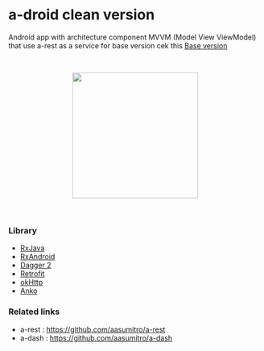 # a-droid clean version
Android app with architecture component MVVM (Model View ViewModel) that use a-rest as a service
for base version cek this <a href="https://github.com/aasumitro/a-droid">Base version</a> 

</br>
<p align="center">
   <img src="https://github.com/aasumitro/a-droid-cc/blob/master/art/adroidcc.gif" width="250">
</p>
</br>

### Library

  - <a href="https://github.com/ReactiveX/Rxjava">RxJava</a>
  - <a href="https://github.com/ReactiveX/RxAndroid">RxAndroid </a>
  - <a href="https://github.com/google/dagger">Dagger 2</a>
  - <a href="https://github.com/square/retrofit">Retrofit</a>
  - <a href="https://github.com/square/okhttp">okHttp</a>
  - <a href="https://github.com/Kotlin/anko">Anko</a>
  

### Related links 
- a-rest : https://github.com/aasumitro/a-rest
- a-dash : https://github.com/aasumitro/a-dash

